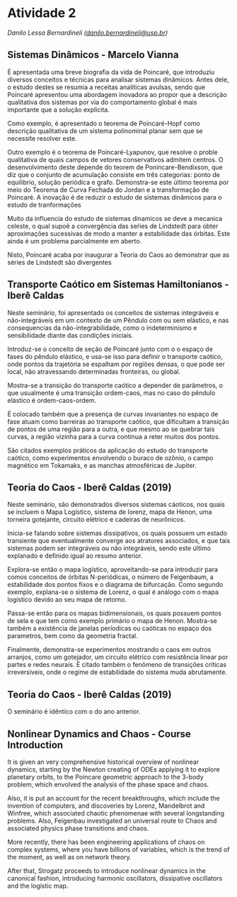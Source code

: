 # Atividade 2

*Danilo Lessa Bernardineli (danilo.bernardineli@usp.br)*

## Sistemas Dinâmicos - Marcelo Vianna

É apresentada uma breve biografia da vida de Poincaré, que introduziu diversos conceitos e técnicas para analisar sistemas dinâmicos. Antes dele, o estudo destes se resumia a receitas analíticas avulsas, sendo que Poincaré apresentou uma abordagem inovadora ao propor que a descrição qualitativa dos sistemas por via do comportamento global é mais importante que a solução explicita.

Como exemplo, é apresentado o teorema de Poincaré-Hopf como descrição qualitativa de um sistema polinominal planar sem que se necessite resolver este.

Outro exemplo é o teorema de Poincaré-Lyapunov, que resolve o proble qualitativa de quais campos de vetores conservativos admitem centros. O desenvolvimento deste depende do teorem de Ponincare-Bendixson, que diz que o conjunto de acumulação consiste em três categorias: ponto de equilibrio, solução periódica e grafo. Demonstra-se este último teorema por meio do Teorema de Curva Fechada do Jordan e a transformação de Poincaré. A inovação é de reduzir o estudo de sistemas dinâmicos para o estudo de tranformações

Muito da influencia do estudo de sistemas dinamicos se deve a mecanica celeste, o qual supoẽ a convergência das seŕies de Lindstedt para obter aproximações sucessivas de modo a manter a estabilidade das órbitas. Este ainda é um problema parcialmente em aberto. 

Nisto, Poincaré acaba por inaugurar a Teoria do Caos ao demonstrar que as séries de Lindstedt são divergentes

## Transporte Caótico em Sistemas Hamiltonianos - Iberê Caldas

Neste seminário, foi apresentado os conceitos de sistemas integráveis e não-integráveis em um contexto de um Pêndulo com ou sem elástico, e nas consequencias da não-integrabilidade, como o indeterminismo e sensibilidade diante das condições iniciais.

Introduz-se o conceito de seção de Poincaré junto com o o espaço de fases do pêndulo elástico, e usa-se isso para definir o transporte caótico, onde pontos da trajetória se espalham por regiões densas, o que pode ser local, não atravessando determinadas fronteiras, ou global.

Mostra-se a transição do transporte caótico a depender de parâmetros, o que usualmente é uma transição ordem-caos, mas no caso do pêndulo elástico é ordem-caos-ordem.

É colocado também que a presença de curvas invariantes no espaço de fase atuam como barreiras ao transporte caótico, que dificultam a transição de pontos de uma região para a outra, e que mesmo ao se quebrar tais curvas, a região vizinha para a curva continua a reter muitos dos pontos.

São citados exemplos práticos da aplicação do estudo do transporte caótico, como experimentos envolvendo o buraco de ozônio, o campo magnético em Tokamaks, e as manchas atmosféricas de Jupiter.

## Teoria do Caos - Iberê Caldas (2019)

Neste seminário, são demonstrados diversos sistemas cáoticos, nos quais se incluem o Mapa Logístico, sistema de lorenz, mapa de Henon, uma torneira gotejante, circuito elétrico e cadeiras de neurônicos.

Inicia-se falando sobre sistemas dissipativos, os quais possuem um estado transiente que eventualmente converge aos atratores associados, e que tais sistemas podem ser integráveis ou não integráveis, sendo este último explanado e definido igual ao resumo anterior.

Explora-se então o mapa logístico, aproveitando-se para introduzir para comos conceitos de órbitas N-periódicas, o número de Feigenbaum, a estabilidade dos pontos fixos e o diagrama de bifurcação. Como segundo exemplo, explana-se o sistema de Lorenz, o qual é análogo com o mapa logístico devido ao seu mapa de retorno.

Passa-se então para os mapas bidimensionais, os quais possuem pontos de sela e que tem como exemplo primário o mapa de Henon. Mostra-se também a existência de janelas períodicas ou caóticas no espaço dos parametros, bem como da geometria fractal.

Finalmente, demonstra-se experimentos mostrando o caos em outros arranjos, como um gotejador, um circuito elétrico com resistência linear por partes e redes neurais. É citado também o fenômeno de transições críticas irreversíveis, onde o regime de estabilidade do sistema muda abrutamente.

## Teoria do Caos - Iberê Caldas (2019)

O seminário é idêntico com o do ano anterior.

## Nonlinear Dynamics and Chaos - Course Introduction

It is given an very comprehensive historical overview of nonlinear dynamics, starting by the Newton creating of ODEs applying it to explore planetary orbits, to the Poincare geometric approach to the 3-body problem, which envolved the analysis of the phase space and chaos.

Also, it is put an account for the recent breakthroughs, which include the invention of computers, and discoveries by Lorenz, Mandelbrot and Winfree, which associated chaotic phenomenae with several longstanding problems. Also, Feigenbau investigated an universal route to Chaos and associated physics phase transitions and chaos.

More recently, there has been engineering applications of chaos on complex systems, where you have billions of variables, which is the trend of the moment, as well as on network theory.

After that, Strogatz proceeds to introduce nonlinear dynamics in the canonical fashion, introducing harmonic oscillators, dissipative oscillators and the logistic map.
     
 